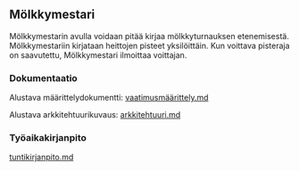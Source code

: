 ## Mölkkymestari

Mölkkymestarin avulla voidaan pitää kirjaa mölkkyturnauksen etenemisestä. Mölkkymestariin kirjataan heittojen pisteet yksilöittäin. Kun voittava pisteraja on saavutettu, Mölkkymestari ilmoittaa voittajan.

### Dokumentaatio

Alustava määrittelydokumentti: [vaatimusmäärittely.md](https://github.com/palovpet/ot-harjoitustyo/blob/master/dokumentaatio/vaatimusmaarittely.md)

Alustava arkkitehtuurikuvaus: [arkkitehtuuri.md](https://github.com/palovpet/ot-harjoitustyo/blob/master/dokumentaatio/arkkitehtuuri.md)

### Työaikakirjanpito

[tuntikirjanpito.md](https://github.com/palovpet/ot-harjoitustyo/blob/master/dokumentaatio/tuntikirjanpito.md)

